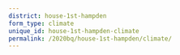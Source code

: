 ```yaml
---
district: house-1st-hampden
form_type: climate
unique_id: house-1st-hampden-climate
permalink: /2020bq/house-1st-hampden/climate/
---
```

